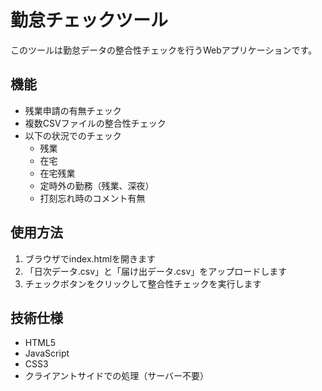 # 勤怠チェックツール

このツールは勤怠データの整合性チェックを行うWebアプリケーションです。

## 機能

- 残業申請の有無チェック
- 複数CSVファイルの整合性チェック
- 以下の状況でのチェック
  - 残業
  - 在宅
  - 在宅残業
  - 定時外の勤務（残業、深夜）
  - 打刻忘れ時のコメント有無

## 使用方法

1. ブラウザでindex.htmlを開きます
2. 「日次データ.csv」と「届け出データ.csv」をアップロードします
3. チェックボタンをクリックして整合性チェックを実行します

## 技術仕様

- HTML5
- JavaScript
- CSS3
- クライアントサイドでの処理（サーバー不要） 